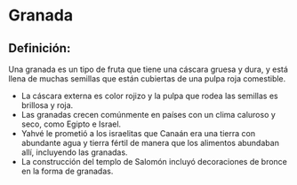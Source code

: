 # Granada

## Definición: 

Una granada es un tipo de fruta que tiene una cáscara gruesa y dura, y está llena de muchas semillas que están cubiertas de una pulpa roja comestible.

* La cáscara externa es color rojizo y la pulpa que rodea las semillas es brillosa y roja.
* Las granadas crecen comúnmente en países con un clima caluroso y seco, como Egipto e Israel.
* Yahvé le prometió a los israelitas que Canaán era una tierra con abundante agua y tierra fértil de manera que los alimentos abundaban allí, incluyendo las granadas.
* La construcción del templo de Salomón incluyó decoraciones de bronce en la forma de granadas.

